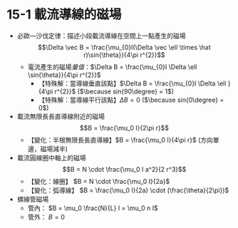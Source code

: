 # 15-1 載流導線的磁場
- 必歐—沙伐定律：描述小段載流導線在空間上一點產生的磁場 $$\Delta \vec B = \frac{\mu_{0}I(\Delta \vec \ell \times \hat r)\sin{\theta}}{4\pi r^{2}}$$
	- 電流產生的磁場*量值*：$\Delta B = \frac{\mu_{0}I \Delta \ell \sin{\theta}}{4\pi r^{2}}$
		- 【特殊解：當導線垂直該點】$\Delta B = \frac{\mu_{0}I \Delta \ell }{4\pi r^{2}}$ ($\because sin{90\degree} = 1$)
		- 【特殊解：當導線平行該點】$\Delta B = 0$ ($\because sin{0\degree} = 0$)
- 載流無限長長直導線附近的磁場 $$B = \frac{\mu_0 I}{2\pi r}$$
	- 【變化：半根無限長長直導線】$B = \frac{\mu_0 I}{4\pi r}$ (方向單邊，磁場減半)
- 載流圓線圈中軸上的磁場$$B = N \cdot \frac{\mu_0 I a^2}{2 r^3}$$
	- 【變化：線圈】 $B = N \cdot \frac{\mu_0 I}{2a}$
	- 【變化：弧導線】 $B = \frac{\mu_0 I}{2a} \cdot (\frac{\theta}{2\pi})$
- 螺線管磁場
	- 管內： $B = \mu_0 \frac{N}{L} I = \mu_0 n I$
	- 管外： $B = 0$
